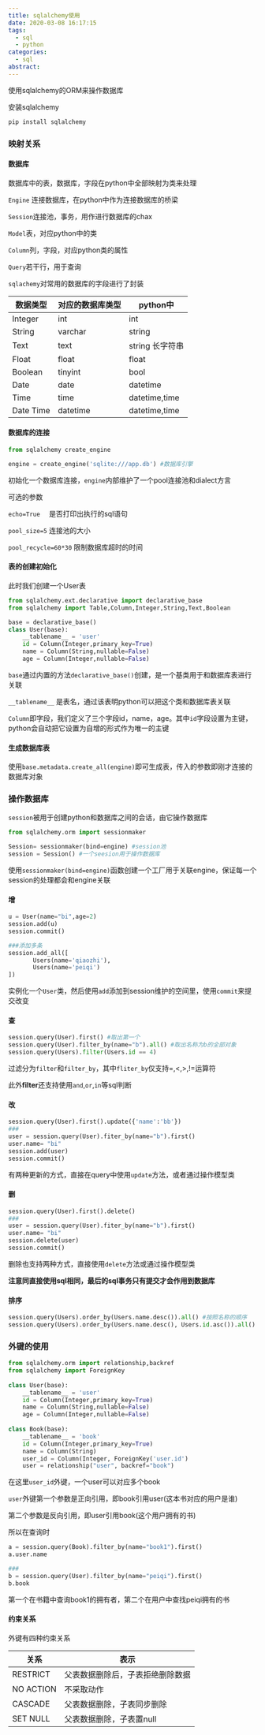 ```yaml
---
title: sqlalchemy使用
date: 2020-03-08 16:17:15
tags:
  - sql
  - python
categories:
  - sql
abstract:
---
```


使用sqlalchemy的ORM来操作数据库

<!--more-->

安装sqlalchemy

```python
pip install sqlalchemy
```

### 映射关系

#### 数据库

数据库中的表，数据库，字段在python中全部映射为类来处理

`Engine` 连接数据库，在python中作为连接数据库的桥梁

`Session`连接池，事务，用作进行数据库的chax

`Model`表，对应python中的类

`Column`列，字段，对应python类的属性

`Query`若干行，用于查询

`sqlachemy`对常用的数据库的字段进行了封装

| 数据类型  | 对应的数据库类型 | python中        |
| --------- | ---------------- | --------------- |
| Integer   | int              | int             |
| String    | varchar          | string          |
| Text      | text             | string 长字符串 |
| Float     | float            | float           |
| Boolean   | tinyint          | bool            |
| Date      | date             | datetime        |
| Time      | time             | datetime,time   |
| Date Time | datetime         | datetime,time   |

#### 数据库的连接

```python
from sqlalchemy create_engine

engine = create_engine('sqlite:///app.db') #数据库引擎
```

初始化一个数据库连接，`engine`内部维护了一个pool连接池和dialect方言

可选的参数

`echo=True	`	是否打印出执行的sql语句

`pool_size=5` 	连接池的大小

`pool_recycle=60*30`	限制数据库超时的时间

#### 表的创建初始化

此时我们创建一个User表

```python
from sqlalchemy.ext.declarative import declarative_base
from sqlalchemy import Table,Column,Integer,String,Text,Boolean

base = declarative_base()
class User(base):
    __tablename__ = 'user'
    id = Column(Integer,primary_key=True)
    name = Column(String,nullable=False)
    age = Column(Integer,nullable=False)
```

`base`通过内置的方法`declarative_base()`创建，是一个基类用于和数据库表进行关联

 `__tablename__` 是表名，通过该表明python可以把这个类和数据库表关联

`Column`即字段，我们定义了三个字段id，name，age。其中`id`字段设置为主键，python会自动把它设置为自增的形式作为唯一的主键

#### 生成数据库表

使用`base.metadata.create_all(engine)`即可生成表，传入的参数即刚才连接的数据库对象

### 操作数据库

`session`被用于创建python和数据库之间的会话，由它操作数据库

```python
from sqlalchemy.orm import sessionmaker

Session= sessionmaker(bind=engine) #session池
session = Session() #一个seesion用于操作数据库
```

使用`sessionmaker(bind=engine)`函数创建一个工厂用于关联engine，保证每一个session的处理都会和engine关联

#### 增

```python
u = User(name="bi",age=2)
session.add(u)
session.commit()

###添加多条
session.add_all([
       Users(name='qiaozhi'),
       Users(name='peiqi')
])
```

实例化一个`User`类，然后使用`add`添加到session维护的空间里，使用`commit`来提交改变

#### 查

```python
session.query(User).first() #取出第一个
session.query(User).filter_by(name="b").all() #取出名称为b的全部对象
session.query(Users).filter(Users.id == 4)
```

过滤分为`filter`和`filter_by`，其中`fliter_by`仅支持=,<,>,!=运算符

此外**filter**还支持使用`and`,`or`,`in`等sql判断

#### 改

```python
session.query(User).first().update({'name':'bb'})
###
user = session.query(User).fiter_by(name="b").first()
user.name= "bi"
session.add(user)
session.commit()
```

有两种更新的方式，直接在query中使用`update`方法，或者通过操作模型类

#### 删

```python
session.query(User).first().delete()
###
user = session.query(User).fiter_by(name="b").first()
user.name= "bi"
session.delete(user)
session.commit()
```

删除也支持两种方式，直接使用`delete`方法或通过操作模型类

**注意同直接使用sql相同，最后的sql事务只有提交才会作用到数据库**

#### 排序

```python
session.query(Users).order_by(Users.name.desc()).all() #按照名称的顺序
session.query(Users).order_by(Users.name.desc(), Users.id.asc()).all()
```

### 外键的使用

```python
from sqlalchemy.orm import relationship,backref
from sqlalchemy import ForeignKey
    
class User(base):
    __tablename__ = 'user'
    id = Column(Integer,primary_key=True)
    name = Column(String,nullable=False)
    age = Column(Integer,nullable=False)
    
class Book(base):
    __tablename__ = 'book'
    id = Column(Integer,primary_key=True)
    name = Column(String)
    user_id = Column(Integer, ForeignKey('user.id') 
    user = relationship("user", backref="book")
```

在这里`user_id`外键，一个user可以对应多个book

`user`外键第一个参数是正向引用，即book引用user(这本书对应的用户是谁)

第二个参数是反向引用，即user引用book(这个用户拥有的书)

所以在查询时

```python
a = session.query(Book).filter_by(name="book1").first()
a.user.name

###
b = session.query(User).filter_by(name="peiqi").first()
b.book
```

第一个在书籍中查询book1的拥有者，第二个在用户中查找peiqi拥有的书

#### 约束关系

外键有四种约束关系

| 关系      | 表示                             |
| --------- | -------------------------------- |
| RESTRICT  | 父表数据删除后，子表拒绝删除数据 |
| NO ACTION | 不采取动作                       |
| CASCADE   | 父表数据删除，子表同步删除       |
| SET NULL  | 父表数据删除，子表置null         |

